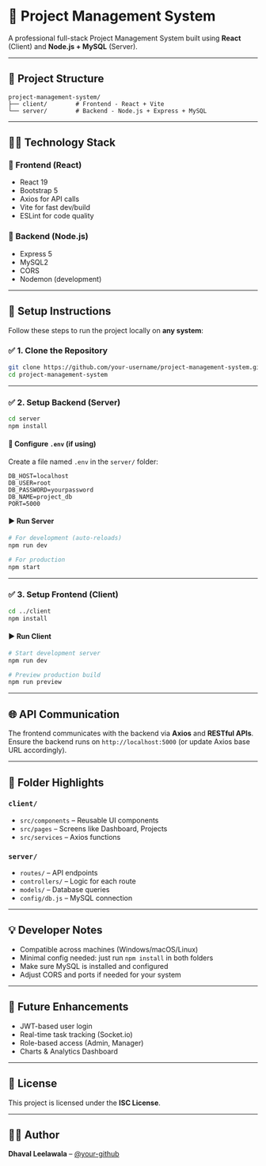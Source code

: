 # 📘 Project Management System

A professional full-stack Project Management System built using **React** (Client) and **Node.js + MySQL** (Server).

---

## 📂 Project Structure

```
project-management-system/
├── client/        # Frontend - React + Vite
└── server/        # Backend - Node.js + Express + MySQL
```

---

## 🧑‍💻 Technology Stack

### 🔹 Frontend (React)
- React 19
- Bootstrap 5
- Axios for API calls
- Vite for fast dev/build
- ESLint for code quality

### 🔹 Backend (Node.js)
- Express 5
- MySQL2
- CORS
- Nodemon (development)

---

## 🚀 Setup Instructions

Follow these steps to run the project locally on **any system**:

### ✅ 1. Clone the Repository

```bash
git clone https://github.com/your-username/project-management-system.git
cd project-management-system
```

---

### ✅ 2. Setup Backend (Server)

```bash
cd server
npm install
```

#### 🔐 Configure `.env` (if using)

Create a file named `.env` in the `server/` folder:

```env
DB_HOST=localhost
DB_USER=root
DB_PASSWORD=yourpassword
DB_NAME=project_db
PORT=5000
```

#### ▶️ Run Server

```bash
# For development (auto-reloads)
npm run dev

# For production
npm start
```

---

### ✅ 3. Setup Frontend (Client)

```bash
cd ../client
npm install
```

#### ▶️ Run Client

```bash
# Start development server
npm run dev

# Preview production build
npm run preview
```

---

## 🌐 API Communication

The frontend communicates with the backend via **Axios** and **RESTful APIs**.  
Ensure the backend runs on `http://localhost:5000` (or update Axios base URL accordingly).

---

## 🧩 Folder Highlights

### `client/`
- `src/components` – Reusable UI components
- `src/pages` – Screens like Dashboard, Projects
- `src/services` – Axios functions

### `server/`
- `routes/` – API endpoints
- `controllers/` – Logic for each route
- `models/` – Database queries
- `config/db.js` – MySQL connection

---

## 💡 Developer Notes

- Compatible across machines (Windows/macOS/Linux)
- Minimal config needed: just run `npm install` in both folders
- Make sure MySQL is installed and configured
- Adjust CORS and ports if needed for your system

---

## 🔄 Future Enhancements

- JWT-based user login
- Real-time task tracking (Socket.io)
- Role-based access (Admin, Manager)
- Charts & Analytics Dashboard

---

## 📃 License

This project is licensed under the **ISC License**.

---

## 👨‍💻 Author

**Dhaval Leelawala** – [@your-github](https://github.com/dhavalrw6)